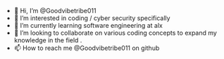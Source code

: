 - 👋 Hi, I’m @Goodvibetribe011
- 👀 I’m interested in coding / cyber security specifically
- 🌱 I’m currently learning software engineering at alx
- 💞️ I’m looking to collaborate on various coding concepts to expand my knowledge in the field .
- 📫 How to reach me @Goodvibetribe011 on github 

<!---
Goodvibetribe011/Goodvibetribe011 is a ✨ special ✨ repository because its `README.md` (this file) appears on your GitHub profile.
You can click the Preview link to take a look at your changes.
--->



